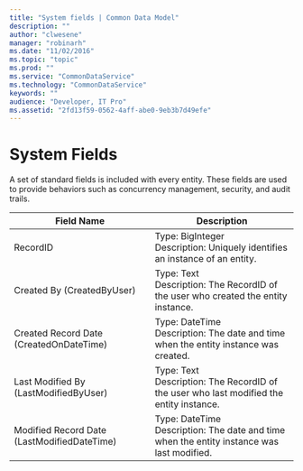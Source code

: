 ```yaml
---
title: "System fields | Common Data Model"
description: ""
author: "clwesene"
manager: "robinarh"
ms.date: "11/02/2016"
ms.topic: "topic"
ms.prod: ""
ms.service: "CommonDataService"
ms.technology: "CommonDataService"
keywords: ""
audience: "Developer, IT Pro"
ms.assetid: "2fd13f59-0562-4aff-abe0-9eb3b7d49efe"
---
```


# System Fields

A set of standard fields is included with every entity. These fields are used to provide behaviors such as concurrency management, security, and audit trails.

Field Name | Description
---|---
RecordID | Type: BigInteger<br>Description: Uniquely identifies an instance of an entity.
Created By (CreatedByUser) | Type: Text<br>Description: The RecordID of the user who created the entity instance.
Created Record Date (CreatedOnDateTime) | Type: DateTime<br>Description: The date and time when the entity instance was created.
Last Modified By (LastModifiedByUser) | Type: Text<br>Description: The RecordID of the user who last modified the entity instance.
Modified Record Date (LastModifiedDateTime) | Type: DateTime<br>Description: The date and time when the entity instance was last modified.
